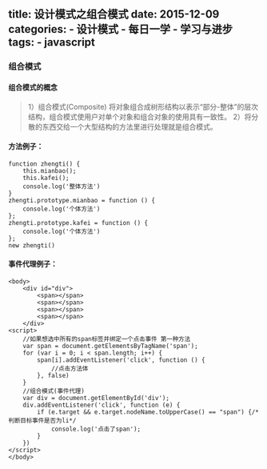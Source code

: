 title: 设计模式之组合模式
date: 2015-12-09
categories:
    - 设计模式
    - 每日一学
    - 学习与进步
tags:
	- javascript
---

### 组合模式

#### 组合模式的概念

> 1）组合模式(Composite) 将对象组合成树形结构以表示“部分-整体”的层次结构，组合模式使用户对单个对象和组合对象的使用具有一致性。
> 2）将分散的东西交给一个大型结构的方法里进行处理就是组合模式。

#### 方法例子：

```
function zhengti() {
    this.mianbao();
    this.kafei();
    console.log('整体方法')
}
zhengti.prototype.mianbao = function () {
    console.log('个体方法')
};
zhengti.prototype.kafei = function () {
    console.log('个体方法')
};
new zhengti()
```

<!--more-->

#### 事件代理例子：

```
<body>
    <div id="div">
        <span></span>
        <span></span>
        <span></span>
        <span></span>
    </div>
<script>
    //如果想选中所有的span标签并绑定一个点击事件 第一种方法
    var span = document.getElementsByTagName('span');
    for (var i = 0; i < span.length; i++) {
        span[i].addEventListener('click', function () {
            //点击方法体
        }, false)
    }
    //组合模式(事件代理)
    var div = document.getElementById('div');
    div.addEventListener('click', function (e) {
        if (e.target && e.target.nodeName.toUpperCase() == "span") {/*判断目标事件是否为li*/
            console.log('点击了span');
        }
    })
</script>
</body>
```
